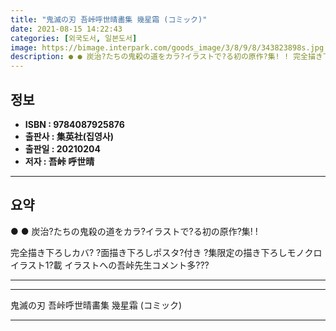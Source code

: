 ```yaml
---
title: "鬼滅の刃 吾峠呼世晴畵集 幾星霜 (コミック)"
date: 2021-08-15 14:22:43
categories: [외국도서, 일본도서]
image: https://bimage.interpark.com/goods_image/3/8/9/8/343823898s.jpg
description: ● ● 炭治?たちの鬼殺の道をカラ?イラストで?る初の原作?集! ! 完全描き下ろしカバ? ?面描き下ろしポスタ?付き ?集限定の描き下ろしモノクロイラスト1?載 イラストへの吾峠先生コメント多???
---
```


## **정보**

- **ISBN : 9784087925876**
- **출판사 : 集英社(집영사)**
- **출판일 : 20210204**
- **저자 : 吾峠 呼世晴**

------



## **요약**

●  ●  炭治?たちの鬼殺の道をカラ?イラストで?る初の原作?集! !

完全描き下ろしカバ?
?面描き下ろしポスタ?付き
?集限定の描き下ろしモノクロイラスト1?載
イラストへの吾峠先生コメント多???

------



------


鬼滅の刃 吾峠呼世晴畵集 幾星霜 (コミック) 

------


